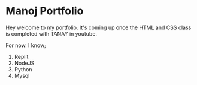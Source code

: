 # Manoj Portfolio

Hey welcome to my portfolio. It's coming up once the HTML and CSS class is completed with TANAY in youtube.

For now. I know;

1. Replit
1. NodeJS
1. Python
1. Mysql 
